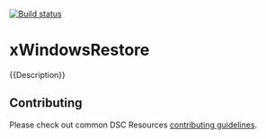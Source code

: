 [![Build status](https://ci.appveyor.com/api/projects/status/8bysqkxmaecxvq54/branch/master?svg=true)](https://ci.appveyor.com/project/PowerShell/xwindowsrestore/branch/master)

# xWindowsRestore

{{Description}}

## Contributing
Please check out common DSC Resources [contributing guidelines](https://github.com/PowerShell/DscResource.Kit/blob/master/CONTRIBUTING.md).
